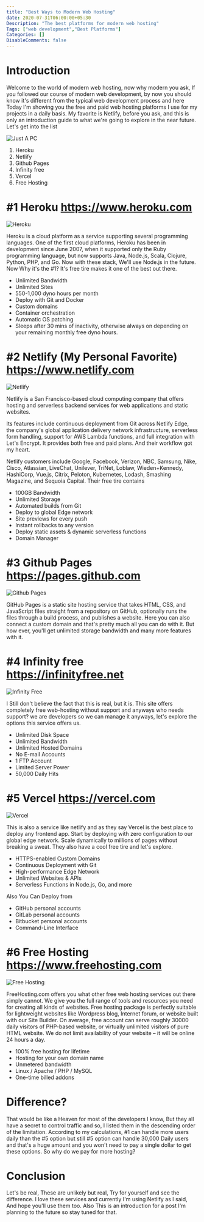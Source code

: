 ```yaml
---
title: "Best Ways to Modern Web Hosting"
date: 2020-07-31T06:00:00+05:30
Description: "The best platforms for modern web hosting"
Tags: ["web development","Best Platforms"]
Categories: []
DisableComments: false
---
```


# Introduction
Welcome to the world of modern web hosting, now why modern you ask, If you followed our course of modern web development, by now you should know it's different from the typical web development process and here Today I'm showing you the free and paid web hosting platforms I use for my projects in a daily basis. My favorite is Netlify, before you ask, and this is only an introduction guide to what we're going to explore in the near future. Let's get into the list

![Just A PC](https://images.unsplash.com/photo-1499951360447-b19be8fe80f5?ixlib=rb-1.2.1&ixid=eyJhcHBfaWQiOjEyMDd9&auto=format&fit=crop&w=1350&q=80)

1. Heroku
2. Netlify
3. Github Pages
4. Infinity free
5. Vercel
6. Free Hosting

# #1 Heroku https://www.heroku.com

![Heroku](https://nejcribic.com/content/assets/heroku-logo.png)

Heroku is a cloud platform as a service supporting several programming languages. One of the first cloud platforms, Heroku has been in development since June 2007, when it supported only the Ruby programming language, but now supports Java, Node.js, Scala, Clojure, Python, PHP, and Go. Now with these stack, We'll use Node.js in the future. Now Why it's the #1? It's free tire makes it one of the best out there.

* Unlimited Bandwidth
* Unlimited Sites
* 550-1,000 dyno hours per month
* Deploy with Git and Docker
* Custom domains
* Container orchestration
* Automatic OS patching
* Sleeps after 30 mins of inactivity, otherwise always on depending on your remaining monthly free dyno hours.

# #2 Netlify (My Personal Favorite) https://www.netlify.com

![Netlify](https://i.ytimg.com/vi/eOKLccIYcBc/maxresdefault.jpg)

Netlify is a San Francisco-based cloud computing company that offers hosting and serverless backend services for web applications and static websites.

Its features include continuous deployment from Git across Netlify Edge, the company's global application delivery network infrastructure, serverless form handling, support for AWS Lambda functions, and full integration with Let's Encrypt. It provides both free and paid plans. And their workflow got my heart.

Netlify customers include Google, Facebook, Verizon, NBC, Samsung, Nike, Cisco, Atlassian, LiveChat, Unilever, TriNet, Loblaw, Wieden+Kennedy, HashiCorp, Vue.js, Citrix, Peloton, Kubernetes, Lodash, Smashing Magazine, and Sequoia Capital. Their free tire contains

* 100GB Bandwidth
* Unlimited Storage
* Automated builds from Git
* Deploy to global Edge network
* Site previews for every push
* Instant rollbacks to any version
* Deploy static assets & dynamic serverless functions
* Domain Manager

# #3 Github Pages https://pages.github.com

![Github Pages](https://i.ytimg.com/vi/2MsN8gpT6jY/maxresdefault.jpg)

GitHub Pages is a static site hosting service that takes HTML, CSS, and JavaScript files straight from a repository on GitHub, optionally runs the files through a build process, and publishes a website. Here you can also connect a custom domain and that's pretty much all you can do with it. But how ever, you'll get unlimited storage bandwidth and many more features with it.

# #4 Infinity free https://infinityfree.net

![Infinity Free](https://dt2sdf0db8zob.cloudfront.net/wp-content/uploads/2019/08/AwesomeScreenshot-infinityfree-net-2019-08-18_8_28.png)

I Still don't believe the fact that this is real, but it is. This site offers completely free web-hosting without support and anyways who needs support? we are developers so we can manage it anyways, let's explore the options this service offers us.

* Unlimited Disk Space
* Unlimited Bandwidth
* Unlimited Hosted Domains
* No E-mail Accounts
* 1 FTP Account
* Limited Server Power
* 50,000 Daily Hits

# #5 Vercel https://vercel.com

![Vercel](https://miro.medium.com/max/938/1*Rv6kW7EnWmShq7DKEb9-_A@2x.jpeg)

This is also a service like netlify and as they say Vercel is the best place to deploy any frontend app. Start by deploying with zero configuration to our global edge network. Scale dynamically to millions of pages without breaking a sweat. They also have a cool free tire and let's explore.

* HTTPS-enabled Custom Domains
* Continuous Deployment with Git
* High-performance Edge Network
* Unlimited Websites & APIs
* Serverless Functions in Node.js, Go, and more

Also You Can Deploy from
* GitHub personal accounts
* GitLab personal accounts
* Bitbucket personal accounts
* Command-Line Interface

# #6 Free Hosting https://www.freehosting.com

![Free Hosting](https://media.geeksforgeeks.org/wp-content/cdn-uploads/20200409224837/7-Best-Sites-For-Free-Web-Hosting.png)

FreeHosting.com offers you what other free web hosting services out there simply cannot. We give you the full range of tools and resources you need for creating all kinds of websites. Free hosting package is perfectly suitable for lightweight websites like Wordpress blog, Internet forum, or website built with our Site Builder. On average, free account can serve roughly 30000 daily visitors of PHP-based website, or virtually unlimited visitors of pure HTML website. We do not limit availability of your website – it will be online 24 hours a day.

* 100% free hosting for lifetime
* Hosting for your own domain name
* Unmetered bandwidth
* Linux / Apache / PHP / MySQL
* One-time billed addons

# Difference?

That would be like a Heaven for most of the developers I know, But they all have a secret to control traffic and so, I listed them in the descending order of the limitation. According to my calculations, #1 can handle more users daily than the #5 option but still #5 option can handle 30,000 Daily users and that's a huge amount and you won't need to pay a single dollar to get these options. So why do we pay for more hosting?

# Conclusion

Let's be real, These are unlikely but real, Try for yourself and see the difference. I love these services and currently I'm using Netlify as I said, And hope you'll use them too. Also This is an introduction for a post I'm planning to the future so stay tuned for that.